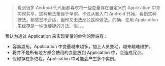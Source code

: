 > 看到很多 Android 代码里都喜欢将一些变量存在自定义的 Application 中来实现共享，这种用法相当于单例。不过从我入门 Android 开始，看到这种做法，都感觉不合适，但却又无法反驳这种做法。的确，使用 Application 来缓存是一种很便捷的方法。但。。。

我认为通过 Application 来实现变量的单例的弊端有：

+ 容易滥用。Application 中变量越来越多，加上人员变动，越来越难维护。
+ 将并不是所有地方都会使用的变量放到 Application 中，会造成冗余。
+ 假如存在多进程，Application 中可能会产生多个实例。

